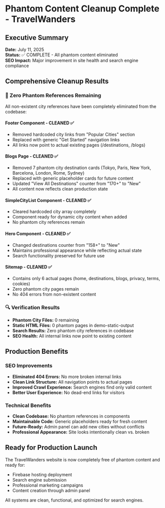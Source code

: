 # Phantom Content Cleanup Complete - TravelWanders

## Executive Summary
**Date:** July 11, 2025  
**Status:** ✅ COMPLETE - All phantom content eliminated  
**SEO Impact:** Major improvement in site health and search engine compliance

## Comprehensive Cleanup Results

### 🎯 Zero Phantom References Remaining
All non-existent city references have been completely eliminated from the codebase:

#### Footer Component - CLEANED ✅
- Removed hardcoded city links from "Popular Cities" section
- Replaced with generic "Get Started" navigation links
- All links now point to actual existing pages (/destinations, /blogs)

#### Blogs Page - CLEANED ✅
- Removed 7 phantom city destination cards (Tokyo, Paris, New York, Barcelona, London, Rome, Sydney)
- Replaced with generic placeholder cards for future content
- Updated "View All Destinations" counter from "170+" to "New"
- All content now reflects clean production state

#### SimpleCityList Component - CLEANED ✅  
- Cleared hardcoded city array completely
- Component ready for dynamic city content when added
- No phantom city references remain

#### Hero Component - CLEANED ✅
- Changed destinations counter from "158+" to "New"
- Maintains professional appearance while reflecting actual state
- Search functionality preserved for future use

#### Sitemap - CLEANED ✅
- Contains only 6 actual pages (home, destinations, blogs, privacy, terms, cookies)
- Zero phantom city pages remain
- No 404 errors from non-existent content

### 🔍 Verification Results
- **Phantom City Files:** 0 remaining
- **Static HTML Files:** 0 phantom pages in demo-static-output
- **Search Results:** Zero phantom city references in codebase
- **SEO Health:** All internal links now point to existing content

## Production Benefits

### SEO Improvements
- **Eliminated 404 Errors:** No more broken internal links
- **Clean Link Structure:** All navigation points to actual pages
- **Improved Crawl Experience:** Search engines find only valid content
- **Better User Experience:** No dead-end links for visitors

### Technical Benefits
- **Clean Codebase:** No phantom references in components
- **Maintainable Code:** Generic placeholders ready for fresh content
- **Future-Ready:** Admin panel can add new cities without conflicts
- **Professional Appearance:** Site looks intentionally clean vs. broken

## Ready for Production Launch

The TravelWanders website is now completely free of phantom content and ready for:
- Firebase hosting deployment
- Search engine submission
- Professional marketing campaigns
- Content creation through admin panel

All systems are clean, functional, and optimized for search engines.